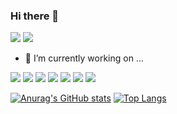 ### Hi there 👋
<a href="https://www.linkedin.com/in/pedro-s-pinto-2a6368bb/"><img src="https://img.shields.io/badge/LinkedIn-0077B5?style=for-the-badge&logo=linkedin&logoColor=white"></a>
<a href="https://www.hackerrank.com/pedro_shiroma_p1"><img src="https://img.shields.io/badge/-Hackerrank-2EC866?style=for-the-badge&logo=HackerRank&logoColor=white"></a>

- 🔭 I’m currently working on ...

<img src="https://img.shields.io/badge/HTML5-E34F26?style=for-the-badge&logo=html5&logoColor=white"> <img src="https://img.shields.io/badge/CSS3-1572B6?style=for-the-badge&logo=css3&logoColor=white"> <img src="https://img.shields.io/badge/JavaScript-323330?style=for-the-badge&logo=javascript&logoColor=F7DF1E"> <img src="https://img.shields.io/badge/Node.js-43853D?style=for-the-badge&logo=node.js&logoColor=white"> <img src="https://img.shields.io/badge/Express.js-404D59?style=for-the-badge"> <img src="https://img.shields.io/badge/MySQL-005C84?style=for-the-badge&logo=mysql&logoColor=white"> <img src="https://img.shields.io/badge/React-20232A?style=for-the-badge&logo=react&logoColor=61DAFB">

[![Anurag's GitHub stats](https://github-readme-stats.vercel.app/api?username=pedrosp06)](https://github.com/anuraghazra/github-readme-stats)
[![Top Langs](https://github-readme-stats.vercel.app/api/top-langs/?username=pedrosp06)](https://github.com/anuraghazra/github-readme-stats)

<!--
**pedrosp06/pedrosp06** is a ✨ _special_ ✨ repository because its `README.md` (this file) appears on your GitHub profile.

Here are some ideas to get you started:

- 🔭 I’m currently working on ...
- 🌱 I’m currently learning ...
- 👯 I’m looking to collaborate on ...
- 🤔 I’m looking for help with ...
- 💬 Ask me about ...
- 📫 How to reach me: ...
- 😄 Pronouns: ...
- ⚡ Fun fact: ...
-->
